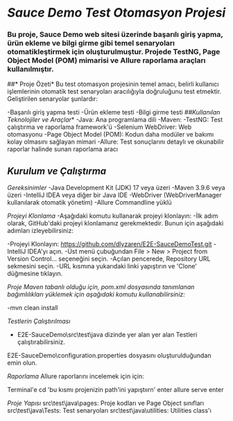 # *Sauce Demo Test Otomasyon Projesi*
### Bu proje, Sauce Demo web sitesi üzerinde başarılı giriş yapma, ürün ekleme ve bilgi girme gibi temel senaryoları otomatikleştirmek için oluşturulmuştur. Projede TestNG, Page Object Model (POM) mimarisi ve Allure raporlama araçları kullanılmıştır.

##* Proje Özeti*
Bu test otomasyon projesinin temel amacı, belirli kullanıcı işlemlerinin otomatik test senaryoları aracılığıyla doğruluğunu test etmektir. Geliştirilen senaryolar şunlardır:

-Başarılı giriş yapma testi
-Ürün ekleme testi
-Bilgi girme testi
*##Kullanılan Teknolojiler ve Araçlar**
-Java: Ana programlama dili
-Maven:
-TestNG: Test çalıştırma ve raporlama framework'ü
-Selenium WebDriver: Web otomasyonu
-Page Object Model (POM): Kodun daha modüler ve bakımı kolay olmasını sağlayan mimari
-Allure: Test sonuçlarını detaylı ve okunabilir raporlar halinde sunan raporlama aracı

## *Kurulum ve Çalıştırma*
*Gereksinimler*
-Java Development Kit (JDK) 17 veya üzeri
-Maven 3.9.6 veya üzeri
-IntelliJ IDEA veya diğer bir Java IDE
-WebDriver (WebDriverManager kullanılarak otomatik yönetim)
-Allure Commandline yüklü

*Projeyi Klonlama*
-Aşağıdaki komutu kullanarak projeyi klonlayın:
-İlk adım olarak, GitHub'daki projeyi klonlamanız gerekmektedir. Bunun için aşağıdaki adımları izleyebilirsiniz:

-Projeyi Klonlayın: https://github.com/dlyzaren/E2E-SauceDemoTest.git
-IntelliJ IDEA'yı açın.
-Üst menü çubuğundan File > New > Project from Version Control... seçeneğini seçin.
-Açılan pencerede, Repository URL sekmesini seçin.
-URL kısmına yukarıdaki linki yapıştırın ve 'Clone' düğmesine tıklayın.

*Proje Maven tabanlı olduğu için, pom.xml dosyasında tanımlanan bağımlılıkları yüklemek için aşağıdaki komutu kullanabilirsiniz:*

-mvn clean install

*Testlerin Çalıştırılması*
- E2E-SauceDemo\src\test\java dizinde yer alan yer alan Testleri çalıştırabilirsiniz.

E2E-SauceDemo\configuration.properties dosyasını oluşturulduğundan emin olun.

*Raporlama*
Allure raporlarını incelemek için için:

Terminal'e 
cd 'bu kısmı projenizin path'ini yapıştıırn' enter
allure serve enter

*Proje Yapısı*
src\test\java\pages: Proje kodları ve Page Object sınıfları
src\test\java\Tests: Test senaryoları
src\test\java\utilities: Utilities class'ı
